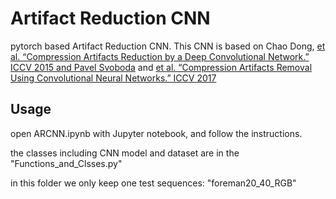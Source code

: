 # Artifact Reduction CNN

pytorch based Artifact Reduction CNN. This CNN is based on Chao Dong, [et al. “Compression Artifacts Reduction by a Deep Convolutional Network.” ICCV 2015 and Pavel Svoboda](https://arxiv.org/pdf/1504.06993.pdf) and [et al. “Compression Artifacts Removal Using Convolutional Neural Networks.” ICCV 2017 ](https://arxiv.org/pdf/1605.00366.pdf) 

## Usage

open ARCNN.ipynb with Jupyter notebook, and follow the instructions.

the classes including CNN model and dataset are in the "Functions_and_Clsses.py"

in this folder we only keep one test sequences: "foreman20_40_RGB"